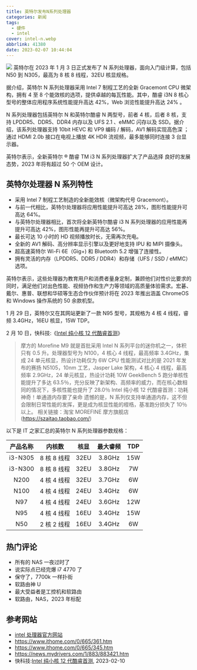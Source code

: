 ```yaml
---
title: 英特尔发布N系列处理器
categories: 新闻
tags:
  - 硬件
  - intel
cover: intel-n.webp
abbrlink: 41380
date: 2023-02-07 10:44:04
---
```


![](intel-n.webp)
英特尔在 2023 年 1 月 3 日正式发布了 N 系列处理器，面向入门级计算，包括 N50 到 N305，最高为 8 核 8 线程，32EU 核显规格。

据介绍，英特尔 N 系列处理器采用 Intel 7 制程工艺的全新 Gracemont CPU 微架构，拥有 4 至 8 个能效核的选项，提供卓越的每瓦性能。其中，酷睿 i3N 8 核心型号的整体应用程序系统性能提升高达 42%，Web 浏览性能提升高达 24% 。

N 系列处理器包括英特尔 N 和英特尔酷睿 N 两型号，前者 4 核，后者 8 核，支持 LPDDR5、DDR5、DDR4 内存以及 UFS 2.1 、eMMC 闪存以及 SSD。据介绍，该系列处理器支持 10bit HEVC 和 VP9 编码 / 解码，AV1 解码实现高色深 ；通过 HDMI 2.0b 接口在电视上播放 4K HDR 流视频，最多能够同时连接 3 台显示器。

英特尔表示，全新英特尔 ® 酷睿 TM i3 N 系列处理器扩大了产品选择 良好的发展态势，2023 年将有超过 50 个 OEM 设计。

## 英特尔处理器 N 系列特性

- 采用 Intel 7 制程工艺制造的全新能效核（微架构代号 Gracemont）。
- 与前一代相比，英特尔处理器将应用性能提升可高达 28%，图形性能提升可高达 64%。
- 与英特尔处理器相比，首次将全新英特尔酷睿 i3 N 系列处理器的应用性能再提升可高达 42%，图形性能再提升可高达 56%。
- 最长可达 10 小时的 HD 视频播放时长，无需再次充电。
- 全新的 AV1 解码、高分辨率显示引擎以及更好地支持 IPU 和 MIPI 摄像头。
- 超高速英特尔 Wi-Fi 6E（Gig+) 和 Bluetooth 5.2 增强了连接性。
- 拥有灵活的内存（LPDDR5、DDR5 / DDR4）和存储（UFS / SSD / eMMC）选项。

英特尔表示，这些处理器为教育用户和消费者量身定制，兼顾他们对性价比要求的同时，满足他们对出色性能、视频协作和生产力等领域的高质量体验需求。宏碁、戴尔、惠普、联想和华硕等生态合作伙伴预计将在 2023 年推出涵盖 ChromeOS 和 Windows 操作系统的 50 余款机型。

1 月 29 日，英特尔又在其网站更新了一款 N95 型号，其规格为 4 核 4 线程，睿频 3.4GHz，16EU 核显，15W TDP。

2 月 10 日，快科技:《[Intel 纯小核 12 代酷睿首测](https://news.mydrivers.com/1/890/890407.htm)》

> 摩方的 Morefine M9 就是首批采用 Intel N 系列平台的迷你机之一，体积只有 0.5 升。处理器型号为 N100，4 核心 4 线程，最高频率 3.4GHz，集成 24 单元核显，热设计功耗仅为 6W
> CPU 性能测试对比的是 2021 年发布的赛扬 N5105，10nm 工艺，Jasper Lake 架构，4 核心 4 线程，最高频率 2.9GHz，24 单元核显，热设计功耗 10W
> GeekBench 5 跑分单核性能提升了多达 63.5％，充分反映了新架构、高频率的威力，而在核心数相同的情况下，多核性能也提升了 28.0％
> Intel 纯小核 12 代酷睿首测：功耗神奇！单通道内存要了亲命
> 遗憾的是，N 系列仅支持单通道内存，这不但会限制日常性能的发挥，更是成为核显性能的桎梏，基准跑分损失了 10％以上。
> 相关链接：淘宝 MOREFINE 摩方旗舰店(https://szaitao.taobao.com/)

以下是 IT 之家汇总的英特尔 N 系列处理器参数规格：

| 产品名称 |   内核数    | 核显 | 最大睿频 | TDP |
| :------: | :---------: | :--: | :------: | :-: |
| i3-N305  | 8 核 8 线程 | 32EU |  3.8GHz  | 15W |
| i3-N300  | 8 核 8 线程 | 32EU |  3.8GHz  | 7W  |
|   N200   | 4 核 4 线程 | 32EU |  3.7GHz  | 6W  |
|   N100   | 4 核 4 线程 | 24EU |  3.4GHz  | 6W  |
|   N97    | 4 核 4 线程 | 24EU |  3.6GHz  | 12W |
|   N95    | 4 核 4 线程 | 16EU |  3.4GHz  | 15W |
|   N50    | 2 核 2 线程 | 16EU |  3.4GHz  | 6W  |

## 热门评论

- 所有的 NAS 一夜过时了
- 说实际点已经完爆 i7 4770 了
- 保守了，7700k 一样扑街
- 软路由神 U
- 最大受益者是工控机和软路由
- 软路由，NAS，2023 年标配

## 参考网站

- [intel 处理器官方网站](https://www.intel.cn/content/www/cn/zh/products/details/processors/intel-processor/products.html)
- https://www.ithome.com/0/665/361.htm
- https://www.ithome.com/0/665/345.htm
- https://news.mydrivers.com/1/883/883421.htm
- 快科技:[Intel 纯小核 12 代酷睿首测](https://news.mydrivers.com/1/890/890407.htm), 2023-02-10
